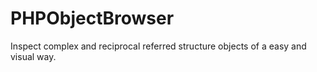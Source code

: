 # PHPObjectBrowser
Inspect complex and reciprocal referred structure objects of a easy and visual way.
